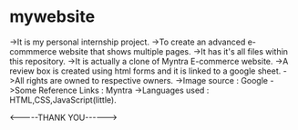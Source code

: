 # mywebsite
->It is my personal internship project.
->To create an advanced e-commmerce website that shows multiple pages.
->It has it's all files within this repository.
->It is actually a clone of Myntra E-commerce website.
->A review box is created using html forms and it is linked to a google sheet.
->All rights are owned to respective owners.
->Image source : Google
->Some Reference Links   : Myntra
->Languages used : HTML,CSS,JavaScript(little).

<-----THANK YOU------>

